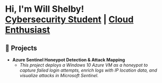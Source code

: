 <h1>Hi, I'm Will Shelby!<br/>
<a href="https://linkedin.com/in/william-shelby">Cybersecurity Student</a> | <a href="#">Cloud Enthusiast</a></h1>

<h2>🎯 Projects</h2>

- <b>Azure Sentinel Honeypot Detection & Attack Mapping</b>  
  - *This project deploys a Windows 10 Azure VM as a honeypot to capture failed login attempts, enrich logs with IP location data, and visualize attacks in Microsoft Sentinel.*

